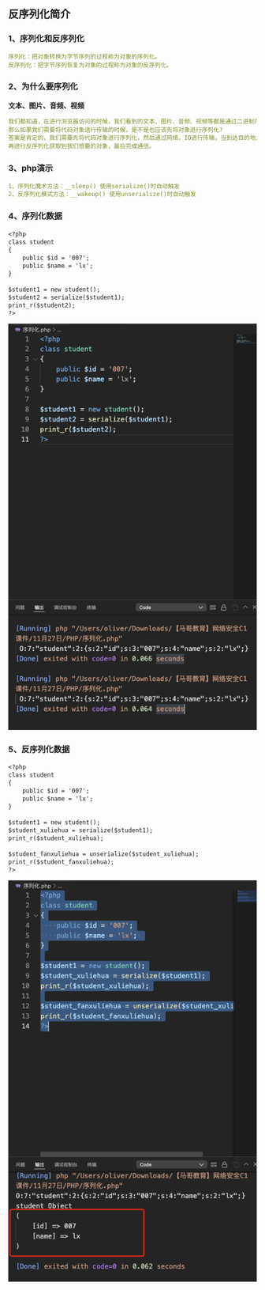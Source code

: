 ## 反序列化简介
### 1、序列化和反序列化
```yaml
序列化：把对象转换为字节序列的过程称为对象的序列化。
反序列化：把字节序列恢复为对象的过程称为对象的反序列化。
```
### 2、为什么要序列化
**文本、图片、音频、视频**
```yaml
我们都知道，在进行浏览器访问的时候，我们看到的文本、图片、音频、视频等都是通过二进制序列进行传输的， 
那么如果我们需要将代码对象进行传输的时候，是不是也应该先将对象进行序列化?
答案是肯定的，我们需要先将代码对象进行序列化，然后通过网络，IO进行传输，当到达目的地之后，
再进行反序列化获取到我们想要的对象，最后完成通信。
```
### 3、php演示
```yaml
1、序列化魔术方法：__sleep() 使用serialize()时自动触发
2、反序列化模式方法：__wakeup() 使用unserialize()时自动触发
```
### 4、序列化数据
```shell script
<?php
class student
{
    public $id = '007';
    public $name = 'lx'; 
}

$student1 = new student();
$student2 = serialize($student1);
print_r($student2);
?>
```
![image](https://github.com/498946975/Security/blob/master/images/fxlh_01.png)
### 5、反序列化数据
```shell script
<?php
class student
{
    public $id = '007';
    public $name = 'lx'; 
}

$student1 = new student();
$student_xuliehua = serialize($student1);
print_r($student_xuliehua);

$student_fanxuliehua = unserialize($student_xuliehua);
print_r($student_fanxuliehua);
?>
```
![image](https://github.com/498946975/Security/blob/master/images/fxlh_02.png)
